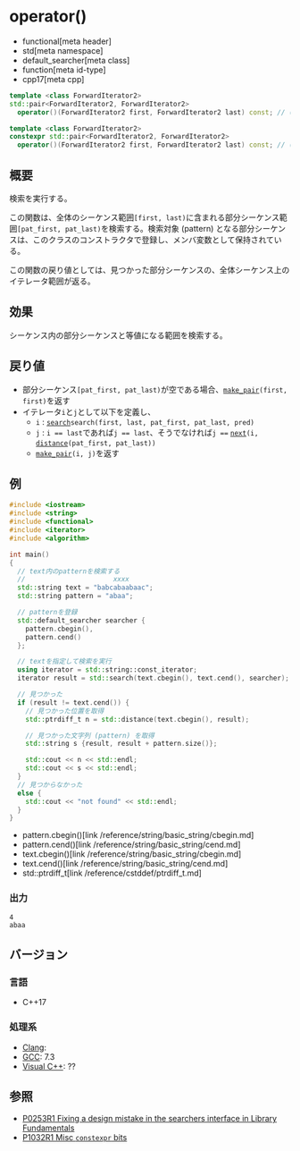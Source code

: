 # operator()
* functional[meta header]
* std[meta namespace]
* default_searcher[meta class]
* function[meta id-type]
* cpp17[meta cpp]

```cpp
template <class ForwardIterator2>
std::pair<ForwardIterator2, ForwardIterator2>
  operator()(ForwardIterator2 first, ForwardIterator2 last) const; // (1) C++17

template <class ForwardIterator2>
constexpr std::pair<ForwardIterator2, ForwardIterator2>
  operator()(ForwardIterator2 first, ForwardIterator2 last) const; // (1) C++20
```

## 概要
検索を実行する。

この関数は、全体のシーケンス範囲`[first, last)`に含まれる部分シーケンス範囲`[pat_first, pat_last)`を検索する。検索対象 (pattern) となる部分シーケンスは、このクラスのコンストラクタで登録し、メンバ変数として保持されている。

この関数の戻り値としては、見つかった部分シーケンスの、全体シーケンス上のイテレータ範囲が返る。


## 効果
シーケンス内の部分シーケンスと等値になる範囲を検索する。


## 戻り値
- 部分シーケンス`[pat_first, pat_last)`が空である場合、[`make_pair`](/reference/utility/make_pair.md)`(first, first)`を返す
- イテレータ`i`と`j`として以下を定義し、
    - `i` : [`search`](/reference/algorithm/search.md)`search(first, last, pat_first, pat_last, pred)`
    - `j` : `i == last`であれば`j == last`、そうでなければ`j ==` [`next`](/reference/iterator/next.md)`(i,` [`distance`](/reference/iterator/distance.md)`(pat_first, pat_last))`
    - [`make_pair`](/reference/utility/make_pair.md)`(i, j)`を返す


## 例
```cpp example
#include <iostream>
#include <string>
#include <functional>
#include <iterator>
#include <algorithm>

int main()
{
  // text内のpatternを検索する
  //                      xxxx
  std::string text = "babcabaabaac";
  std::string pattern = "abaa";

  // patternを登録
  std::default_searcher searcher {
    pattern.cbegin(),
    pattern.cend()
  };

  // textを指定して検索を実行
  using iterator = std::string::const_iterator;
  iterator result = std::search(text.cbegin(), text.cend(), searcher);

  // 見つかった
  if (result != text.cend()) {
    // 見つかった位置を取得
    std::ptrdiff_t n = std::distance(text.cbegin(), result);

    // 見つかった文字列 (pattern) を取得
    std::string s {result, result + pattern.size()};

    std::cout << n << std::endl;
    std::cout << s << std::endl;
  }
  // 見つからなかった
  else {
    std::cout << "not found" << std::endl;
  }
}
```
* pattern.cbegin()[link /reference/string/basic_string/cbegin.md]
* pattern.cend()[link /reference/string/basic_string/cend.md]
* text.cbegin()[link /reference/string/basic_string/cbegin.md]
* text.cend()[link /reference/string/basic_string/cend.md]
* std::ptrdiff_t[link /reference/cstddef/ptrdiff_t.md]

### 出力
```
4
abaa
```


## バージョン
### 言語
- C++17

### 処理系
- [Clang](/implementation.md#clang):
- [GCC](/implementation.md#gcc): 7.3
- [Visual C++](/implementation.md#visual_cpp): ??


## 参照
- [P0253R1 Fixing a design mistake in the searchers interface in Library Fundamentals](http://www.open-std.org/jtc1/sc22/wg21/docs/papers/2016/p0253r1.pdf)
- [P1032R1 Misc `constexpr` bits](http://www.open-std.org/jtc1/sc22/wg21/docs/papers/2018/p1032r1.html)

